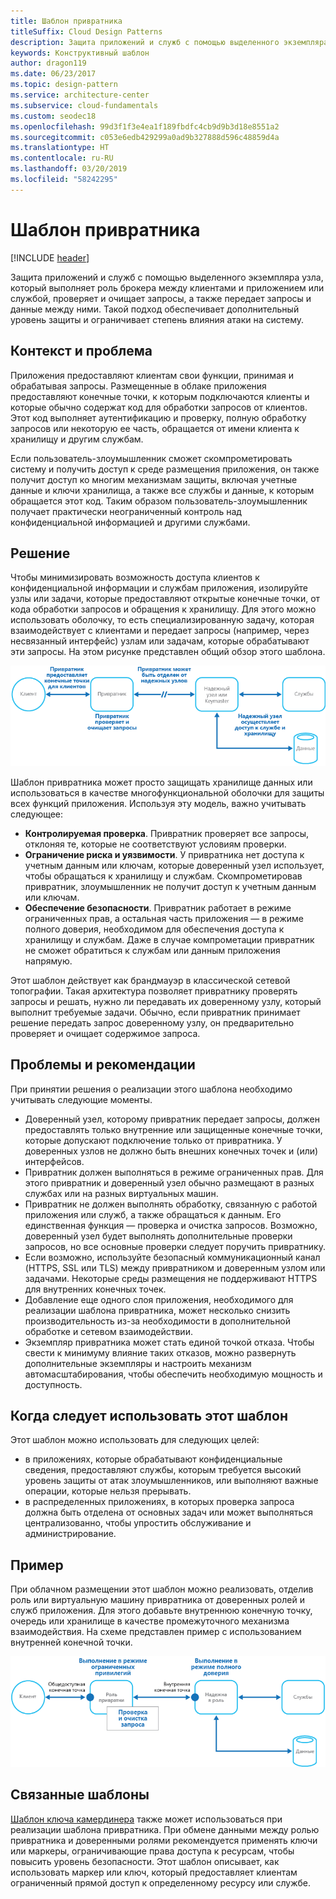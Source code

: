 ```yaml
---
title: Шаблон привратника
titleSuffix: Cloud Design Patterns
description: Защита приложений и служб с помощью выделенного экземпляра узла, который выполняет роль брокера между клиентами и приложением или службой, проверяет и очищает запросы, а также передает запросы и данные между ними.
keywords: Конструктивный шаблон
author: dragon119
ms.date: 06/23/2017
ms.topic: design-pattern
ms.service: architecture-center
ms.subservice: cloud-fundamentals
ms.custom: seodec18
ms.openlocfilehash: 99d3f1f3e4ea1f189fbdfc4cb9d9b3d18e8551a2
ms.sourcegitcommit: c053e6edb429299a0ad9b327888d596c48859d4a
ms.translationtype: HT
ms.contentlocale: ru-RU
ms.lasthandoff: 03/20/2019
ms.locfileid: "58242295"
---
```

# <a name="gatekeeper-pattern"></a>Шаблон привратника

[!INCLUDE [header](../_includes/header.md)]

Защита приложений и служб с помощью выделенного экземпляра узла, который выполняет роль брокера между клиентами и приложением или службой, проверяет и очищает запросы, а также передает запросы и данные между ними. Такой подход обеспечивает дополнительный уровень защиты и ограничивает степень влияния атаки на систему.

## <a name="context-and-problem"></a>Контекст и проблема

Приложения предоставляют клиентам свои функции, принимая и обрабатывая запросы. Размещенные в облаке приложения предоставляют конечные точки, к которым подключаются клиенты и которые обычно содержат код для обработки запросов от клиентов. Этот код выполняет аутентификацию и проверку, полную обработку запросов или некоторую ее часть, обращается от имени клиента к хранилищу и другим службам.

Если пользователь-злоумышленник сможет скомпрометировать систему и получить доступ к среде размещения приложения, он также получит доступ ко многим механизмам защиты, включая учетные данные и ключи хранилища, а также все службы и данные, к которым обращается этот код. Таким образом пользователь-злоумышленник получает практически неограниченный контроль над конфиденциальной информацией и другими службами.

## <a name="solution"></a>Решение

Чтобы минимизировать возможность доступа клиентов к конфиденциальной информации и службам приложения, изолируйте узлы или задачи, которые предоставляют открытые конечные точки, от кода обработки запросов и обращения к хранилищу. Для этого можно использовать оболочку, то есть специализированную задачу, которая взаимодействует с клиентами и передает запросы (например, через несвязанный интерфейс) узлам или задачам, которые обрабатывают эти запросы. На этом рисунке представлен общий обзор этого шаблона.

![Общие сведения о шаблоне](./_images/gatekeeper-diagram.png)

Шаблон привратника может просто защищать хранилище данных или использоваться в качестве многофункциональной оболочки для защиты всех функций приложения. Используя эту модель, важно учитывать следующее:

- **Контролируемая проверка**. Привратник проверяет все запросы, отклоняя те, которые не соответствуют условиям проверки.
- **Ограничение риска и уязвимости**. У привратника нет доступа к учетным данным или ключам, которые доверенный узел использует, чтобы обращаться к хранилищу и службам. Скомпрометировав привратник, злоумышленник не получит доступ к учетным данным или ключам.
- **Обеспечение безопасности**. Привратник работает в режиме ограниченных прав, а остальная часть приложения — в режиме полного доверия, необходимом для обеспечения доступа к хранилищу и службам. Даже в случае компрометации привратник не сможет обратиться к службам или данным приложения напрямую.

Этот шаблон действует как брандмауэр в классической сетевой топографии. Такая архитектура позволяет привратнику проверять запросы и решать, нужно ли передавать их доверенному узлу, который выполнит требуемые задачи. Обычно, если привратник принимает решение передать запрос доверенному узлу, он предварительно проверяет и очищает содержимое запроса.

## <a name="issues-and-considerations"></a>Проблемы и рекомендации

При принятии решения о реализации этого шаблона необходимо учитывать следующие моменты.

- Доверенный узел, которому привратник передает запросы, должен предоставлять только внутренние или защищенные конечные точки, которые допускают подключение только от привратника. У доверенных узлов не должно быть внешних конечных точек и (или) интерфейсов.
- Привратник должен выполняться в режиме ограниченных прав. Для этого привратник и доверенный узел обычно размещают в разных службах или на разных виртуальных машин.
- Привратник не должен выполнять обработку, связанную с работой приложения или служб, а также обращаться к данным. Его единственная функция — проверка и очистка запросов. Возможно, доверенный узел будет выполнять дополнительные проверки запросов, но все основные проверки следует поручить привратнику.
- Если возможно, используйте безопасный коммуникационный канал (HTTPS, SSL или TLS) между привратником и доверенным узлом или задачами. Некоторые среды размещения не поддерживают HTTPS для внутренних конечных точек.
- Добавление еще одного слоя приложения, необходимого для реализации шаблона привратника, может несколько снизить производительность из-за необходимости в дополнительной обработке и сетевом взаимодействии.
- Экземпляр привратника может стать единой точкой отказа. Чтобы свести к минимуму влияние таких отказов, можно развернуть дополнительные экземпляры и настроить механизм автомасштабирования, чтобы обеспечить необходимую мощность и доступность.

## <a name="when-to-use-this-pattern"></a>Когда следует использовать этот шаблон

Этот шаблон можно использовать для следующих целей:

- в приложениях, которые обрабатывают конфиденциальные сведения, предоставляют службы, которым требуется высокий уровень защиты от атак злоумышленников, или выполняют важные операции, которые нельзя прерывать.
- в распределенных приложениях, в которых проверка запроса должна быть отделена от основных задач или может выполняться централизованно, чтобы упростить обслуживание и администрирование.

## <a name="example"></a>Пример

При облачном размещении этот шаблон можно реализовать, отделив роль или виртуальную машину привратника от доверенных ролей и служб приложения. Для этого добавьте внутреннюю конечную точку, очередь или хранилище в качестве промежуточного механизма взаимодействия. На схеме представлен пример с использованием внутренней конечной точки.

![Пример шаблона с использованием веб-роли и рабочей роли облачных служб](./_images/gatekeeper-endpoint.png)

## <a name="related-patterns"></a>Связанные шаблоны

[Шаблон ключа камердинера](./valet-key.md) также может использоваться при реализации шаблона привратника. При обмене данными между ролью привратника и доверенными ролями рекомендуется применять ключи или маркеры, ограничивающие права доступа к ресурсам, чтобы повысить уровень безопасности. Этот шаблон описывает, как использовать маркер или ключ, который предоставляет клиентам ограниченный прямой доступ к определенному ресурсу или службе.
